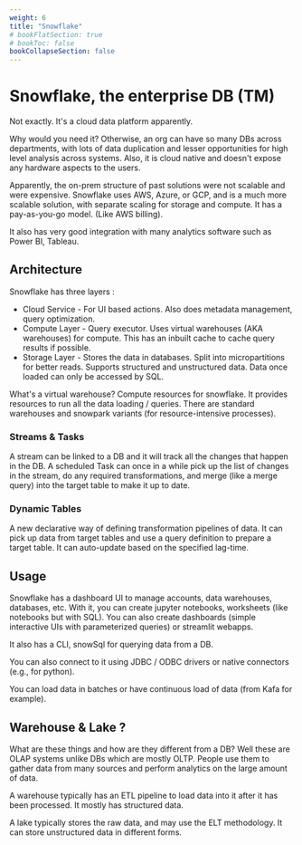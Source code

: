 ```yaml
---
weight: 6
title: "Snowflake"
# bookFlatSection: true
# bookToc: false
bookCollapseSection: false
---
```

# Snowflake, the enterprise DB (TM)
Not exactly. It's a cloud data platform apparently.

Why would you need it? Otherwise, an org can have so many DBs across departments,
with lots of data duplication and lesser opportunities for high level analysis across systems.
Also, it is cloud native and doesn't expose any hardware aspects to the users.

Apparently, the on-prem structure of past solutions were not scalable and were expensive.
Snowflake uses AWS, Azure, or GCP, and is a much more scalable solution,
with separate scaling for storage and compute. It has a pay-as-you-go model. (Like AWS billing).

It also has very good integration with many analytics software such as Power BI, Tableau.

## Architecture
Snowflake has three layers : 
* Cloud Service - For UI based actions. Also does metadata management, query optimization.
* Compute Layer - Query executor. Uses virtual warehouses (AKA warehouses) for compute. This has an inbuilt cache to cache query results if possible.
* Storage Layer - Stores the data in databases. Split into micropartitions for better reads. Supports structured and unstructured data. Data once loaded can only be accessed by SQL.

What's a virtual warehouse?
Compute resources for snowflake. It provides resources to run all the data loading / queries.
There are standard warehouses and snowpark variants (for resource-intensive processes).

### Streams & Tasks
A stream can be linked to a DB and it will track all the changes that happen in the DB.
A scheduled Task can once in a while pick up the list of changes in the stream, do any required transformations,
and merge (like a merge query) into the target table to make it up to date.

### Dynamic Tables
A new declarative way of defining transformation pipelines of data.
It can pick up data from target tables and use a query definition to prepare a target table.
It can auto-update based on the specified lag-time.

## Usage
Snowflake has a dashboard UI to manage accounts, data warehouses, databases, etc.
With it, you can create jupyter notebooks, worksheets (like notebooks but with SQL).
You can also create dashboards (simple interactive UIs with parameterized queries) or streamlit webapps.

It also has a CLI, snowSql for querying data from a DB.

You can also connect to it using JDBC / ODBC drivers or native connectors (e.g., for python).

You can load data in batches or have continuous load of data (from Kafa for example).

## Warehouse & Lake ?
What are these things and how are they different from a DB? Well these are OLAP systems unlike DBs which are mostly OLTP.
People use them to gather data from many sources and perform analytics on the large amount of data.

A warehouse typically has an ETL pipeline to load data into it after it has been processed. It mostly has structured data.

A lake typically stores the raw data, and may use the ELT methodology. It can store unstructured data in different forms.